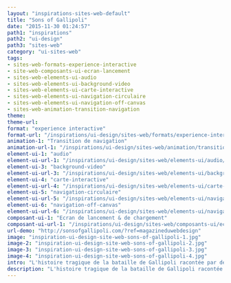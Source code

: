 ```yaml
---
layout: "inspirations-sites-web-default"
title: "Sons of Gallipoli"
date: "2015-11-30 01:24:57"
path1: "inspirations"
path2: "ui-design"
path3: "sites-web"
category: "ui-sites-web"
tags:
- sites-web-formats-experience-interactive
- site-web-composants-ui-ecran-lancement
- sites-web-elements-ui-audio
- sites-web-elements-ui-background-video
- sites-web-elements-ui-carte-interactive
- sites-web-elements-ui-navigation-circulaire
- sites-web-elements-ui-navigation-off-canvas
- sites-web-animation-transition-navigation
theme:
theme-url:
format: "experience interactive"
format-url: "/inspirations/ui-design/sites-web/formats/experience-interactive/"
animation-1: "Transition de navigation"
animation-url-1: "/inspirations/ui-design/sites-web/animation/transition-navigation/"
element-ui-1: "audio"
element-ui-url-1: "/inspirations/ui-design/sites-web/elements-ui/audio/"
element-ui-3: "background-video"
element-ui-url-3: "/inspirations/ui-design/sites-web/elements-ui/background-video/"
element-ui-4: "carte-interactive"
element-ui-url-4: "/inspirations/ui-design/sites-web/elements-ui/carte-interactive/"
element-ui-5: "navigation-circulaire"
element-ui-url-5: "/inspirations/ui-design/sites-web/elements-ui/navigation-circulaire/"
element-ui-6: "navigation-off-canvas"
element-ui-url-6: "/inspirations/ui-design/sites-web/elements-ui/navigation-off-canvas/"
composant-ui-1: "Ecran de lancement & de chargement"
composant-ui-url-1: "/inspirations/ui-design/sites-web/composants-ui/ecran-lancement/"
url-demo: "http://sonsofgallipoli.com/?ref=magazineduwebdesign"
image: "inspiration-ui-design-site-web-sons-of-gallipoli-1.jpg"
image-2: "inspiration-ui-design-site-web-sons-of-gallipoli-2.jpg"
image-3: "inspiration-ui-design-site-web-sons-of-gallipoli-3.jpg"
image-4: "inspiration-ui-design-site-web-sons-of-gallipoli-4.jpg"
intro: "L'histoire tragique de la bataille de Gallipoli racontée par deux mères. Un film historique très joliment mise en interactivité par la team Jam3. ❤ pour la navigation circulaire."
description: "L'histoire tragique de la bataille de Gallipoli racontée par deux mères. Un film historique très joliment mise en interactivité par la team Jam3."
---
```

